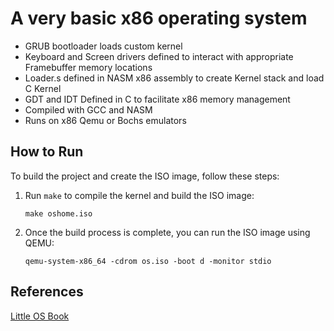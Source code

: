 <h1>A very basic x86 operating system</h1>
<ul>
<li>GRUB bootloader loads custom kernel</li>
<li>Keyboard and Screen drivers defined to interact with appropriate Framebuffer memory locations</li>
<li>Loader.s defined in NASM x86 assembly to create Kernel stack and load C Kernel</li>
<li>GDT and IDT Defined in C to facilitate x86 memory management</li>
<li>Compiled with GCC and NASM</li>
<li>Runs on x86 Qemu or Bochs emulators</li>
</ul>


<h2>How to Run</h2>
<p>To build the project and create the ISO image, follow these steps:</p>
<ol>
  <li>Run <code>make</code> to compile the kernel and build the ISO image:</li>
  <pre><code>make oshome.iso</code></pre>
  <li>Once the build process is complete, you can run the ISO image using QEMU:</li>
  <pre><code>qemu-system-x86_64 -cdrom os.iso -boot d -monitor stdio</code></pre>
</ol>

<h2>References</h2>
<a href = "https://littleosbook.github.io/">Little OS Book</a>

